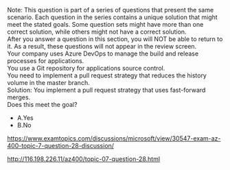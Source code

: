 Note: This question is part of a series of questions that present the same scenario. Each question in the series contains a unique solution that might meet the stated goals. Some question sets might have more than one correct solution, while others might not have a correct solution.<br/>After you answer a question in this section, you will NOT be able to return to it. As a result, these questions will not appear in the review screen.<br/>Your company uses Azure DevOps to manage the build and release processes for applications.<br/>You use a Git repository for applications source control.<br/>You need to implement a pull request strategy that reduces the history volume in the master branch.<br/>Solution: You implement a pull request strategy that uses fast-forward merges.<br/>Does this meet the goal?<br/><ul><li class="multi-choice-item correct-hidden"><span class="multi-choice-letter" data-choice-letter="A">A.</span>Yes</li><li class="multi-choice-item"><span class="multi-choice-letter" data-choice-letter="B">B.</span>No</li></ul><p><a href="https://www.examtopics.com/discussions/microsoft/view/30547-exam-az-400-topic-7-question-28-discussion/">https://www.examtopics.com/discussions/microsoft/view/30547-exam-az-400-topic-7-question-28-discussion/</a></p><p><a href="http://116.198.226.11/az400/topic-07-question-28.html">http://116.198.226.11/az400/topic-07-question-28.html</a></p><script src="https://giscus.app/client.js"                    data-repo="azsamples/az204"                    data-repo-id="R_kgDOMRXzDQ"                    data-category="General"                    data-category-id="DIC_kwDOMRXzDc4Cgi27"                    data-mapping="pathname"                    data-strict="1"                    data-reactions-enabled="0"                    data-emit-metadata="0"                    data-input-position="bottom"                    data-theme="preferred_color_scheme"                    data-lang="en"                    crossorigin="anonymous"                    async>                    </script>